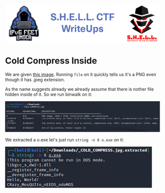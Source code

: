 ![S.H.E.L.L.CTF](../../banner.png)

# Cold Compress Inside

We are given [this image](COLD_COMPRESS.jpeg).
Running `file` on it quickly tells us it's a PNG even though it has .jpeg extension.

As the name suggests already we already assume that there is nother file hidden inside of it. So we run binwalk on it:

![binwalk](binwalk.png)

We extracted a o.exe let's just run `string -n 8 o.exe` on it:

![strings](strings.png)